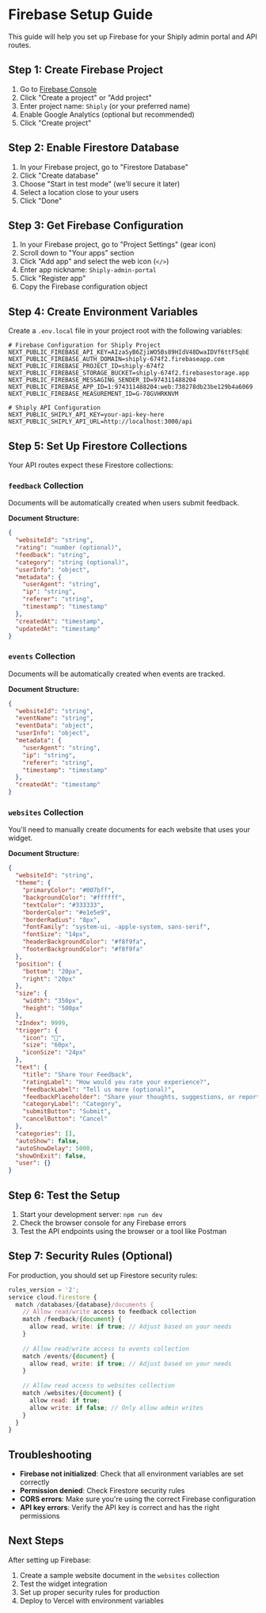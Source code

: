 # Firebase Setup Guide

This guide will help you set up Firebase for your Shiply admin portal and API routes.

## Step 1: Create Firebase Project

1. Go to [Firebase Console](https://console.firebase.google.com/)
2. Click "Create a project" or "Add project"
3. Enter project name: `Shiply` (or your preferred name)
4. Enable Google Analytics (optional but recommended)
5. Click "Create project"

## Step 2: Enable Firestore Database

1. In your Firebase project, go to "Firestore Database"
2. Click "Create database"
3. Choose "Start in test mode" (we'll secure it later)
4. Select a location close to your users
5. Click "Done"

## Step 3: Get Firebase Configuration

1. In your Firebase project, go to "Project Settings" (gear icon)
2. Scroll down to "Your apps" section
3. Click "Add app" and select the web icon (`</>`)
4. Enter app nickname: `Shiply-admin-portal`
5. Click "Register app"
6. Copy the Firebase configuration object

## Step 4: Create Environment Variables

Create a `.env.local` file in your project root with the following variables:

```env
# Firebase Configuration for Shiply Project
NEXT_PUBLIC_FIREBASE_API_KEY=AIzaSyB6ZjiWO5Bs89HIdV48DwaIDVf6ttF5qbE
NEXT_PUBLIC_FIREBASE_AUTH_DOMAIN=shiply-674f2.firebaseapp.com
NEXT_PUBLIC_FIREBASE_PROJECT_ID=shiply-674f2
NEXT_PUBLIC_FIREBASE_STORAGE_BUCKET=shiply-674f2.firebasestorage.app
NEXT_PUBLIC_FIREBASE_MESSAGING_SENDER_ID=974311488204
NEXT_PUBLIC_FIREBASE_APP_ID=1:974311488204:web:738278db23be129b4a6069
NEXT_PUBLIC_FIREBASE_MEASUREMENT_ID=G-78GVHRKNVM

# Shiply API Configuration
NEXT_PUBLIC_SHIPLY_API_KEY=your-api-key-here
NEXT_PUBLIC_SHIPLY_API_URL=http://localhost:3000/api
```

## Step 5: Set Up Firestore Collections

Your API routes expect these Firestore collections:

### `feedback` Collection
Documents will be automatically created when users submit feedback.

**Document Structure:**
```json
{
  "websiteId": "string",
  "rating": "number (optional)",
  "feedback": "string",
  "category": "string (optional)",
  "userInfo": "object",
  "metadata": {
    "userAgent": "string",
    "ip": "string",
    "referer": "string",
    "timestamp": "timestamp"
  },
  "createdAt": "timestamp",
  "updatedAt": "timestamp"
}
```

### `events` Collection
Documents will be automatically created when events are tracked.

**Document Structure:**
```json
{
  "websiteId": "string",
  "eventName": "string",
  "eventData": "object",
  "userInfo": "object",
  "metadata": {
    "userAgent": "string",
    "ip": "string",
    "referer": "string",
    "timestamp": "timestamp"
  },
  "createdAt": "timestamp"
}
```

### `websites` Collection
You'll need to manually create documents for each website that uses your widget.

**Document Structure:**
```json
{
  "websiteId": "string",
  "theme": {
    "primaryColor": "#007bff",
    "backgroundColor": "#ffffff",
    "textColor": "#333333",
    "borderColor": "#e1e5e9",
    "borderRadius": "8px",
    "fontFamily": "system-ui, -apple-system, sans-serif",
    "fontSize": "14px",
    "headerBackgroundColor": "#f8f9fa",
    "footerBackgroundColor": "#f8f9fa"
  },
  "position": {
    "bottom": "20px",
    "right": "20px"
  },
  "size": {
    "width": "350px",
    "height": "500px"
  },
  "zIndex": 9999,
  "trigger": {
    "icon": "💬",
    "size": "60px",
    "iconSize": "24px"
  },
  "text": {
    "title": "Share Your Feedback",
    "ratingLabel": "How would you rate your experience?",
    "feedbackLabel": "Tell us more (optional)",
    "feedbackPlaceholder": "Share your thoughts, suggestions, or report any issues...",
    "categoryLabel": "Category",
    "submitButton": "Submit",
    "cancelButton": "Cancel"
  },
  "categories": [],
  "autoShow": false,
  "autoShowDelay": 5000,
  "showOnExit": false,
  "user": {}
}
```

## Step 6: Test the Setup

1. Start your development server: `npm run dev`
2. Check the browser console for any Firebase errors
3. Test the API endpoints using the browser or a tool like Postman

## Step 7: Security Rules (Optional)

For production, you should set up Firestore security rules:

```javascript
rules_version = '2';
service cloud.firestore {
  match /databases/{database}/documents {
    // Allow read/write access to feedback collection
    match /feedback/{document} {
      allow read, write: if true; // Adjust based on your needs
    }
    
    // Allow read/write access to events collection
    match /events/{document} {
      allow read, write: if true; // Adjust based on your needs
    }
    
    // Allow read access to websites collection
    match /websites/{document} {
      allow read: if true;
      allow write: if false; // Only allow admin writes
    }
  }
}
```

## Troubleshooting

- **Firebase not initialized**: Check that all environment variables are set correctly
- **Permission denied**: Check Firestore security rules
- **CORS errors**: Make sure you're using the correct Firebase configuration
- **API key errors**: Verify the API key is correct and has the right permissions

## Next Steps

After setting up Firebase:
1. Create a sample website document in the `websites` collection
2. Test the widget integration
3. Set up proper security rules for production
4. Deploy to Vercel with environment variables
